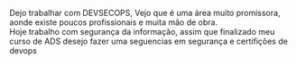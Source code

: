 Dejo trabalhar com DEVSECOPS, Vejo que é uma área muito promissora, aonde existe poucos profissionais e muita mão de obra.  
Hoje trabalho com segurança da informação, assim que finalizado meu curso de ADS desejo fazer uma seguencias em segurança e certifições de devops  
